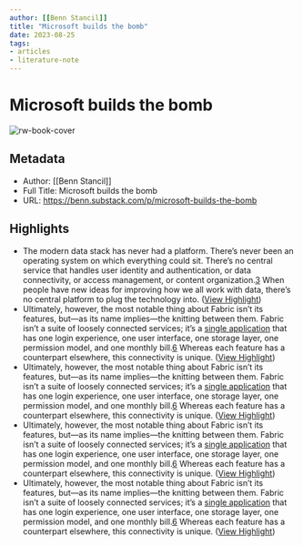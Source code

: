 ```yaml
---
author: [[Benn Stancil]]
title: "Microsoft builds the bomb"
date: 2023-08-25
tags: 
- articles
- literature-note
---
```

# Microsoft builds the bomb

![rw-book-cover](https://substackcdn.com/image/fetch/f_auto,q_auto:good,fl_progressive:steep/https%3A%2F%2Fsubstack-post-media.s3.amazonaws.com%2Fpublic%2Fimages%2F33949711-494c-4b6e-87e1-855c9de2164a_1400x700.jpeg)

## Metadata
- Author: [[Benn Stancil]]
- Full Title: Microsoft builds the bomb
- URL: https://benn.substack.com/p/microsoft-builds-the-bomb

## Highlights
- The modern data stack has never had a platform. There’s never been an operating system on which everything could sit. There’s no central service that handles user identity and authentication, or data connectivity, or access management, or content organization.[3](https://benn.substack.com/p/microsoft-builds-the-bomb#footnote-3) When people have new ideas for improving how we all work with data, there’s no central platform to plug the technology into. ([View Highlight](https://read.readwise.io/read/01h1cyb1cq8pawfx2nsf0gmfvg))
- Ultimately, however, the most notable thing about Fabric isn’t its features, but—as its name implies—the knitting between them. Fabric isn’t a suite of loosely connected services; it’s a [single application](https://www.youtube.com/watch?v=1o_QDFq6gzE&t=1564s) that has one login experience, one user interface, one storage layer, one permission model, and one monthly bill.[6](https://benn.substack.com/p/microsoft-builds-the-bomb#footnote-6) Whereas each feature has a counterpart elsewhere, this connectivity is unique. ([View Highlight](https://read.readwise.io/read/01h1cyej5xbtcqdzdb6h31rva5))
- Ultimately, however, the most notable thing about Fabric isn’t its features, but—as its name implies—the knitting between them. Fabric isn’t a suite of loosely connected services; it’s a [single application](https://www.youtube.com/watch?v=1o_QDFq6gzE&t=1564s) that has one login experience, one user interface, one storage layer, one permission model, and one monthly bill.[6](https://benn.substack.com/p/microsoft-builds-the-bomb#footnote-6) Whereas each feature has a counterpart elsewhere, this connectivity is unique. ([View Highlight](https://read.readwise.io/read/01h1cyeq5cp0529nfq90ad8wvr))
- Ultimately, however, the most notable thing about Fabric isn’t its features, but—as its name implies—the knitting between them. Fabric isn’t a suite of loosely connected services; it’s a [single application](https://www.youtube.com/watch?v=1o_QDFq6gzE&t=1564s) that has one login experience, one user interface, one storage layer, one permission model, and one monthly bill.[6](https://benn.substack.com/p/microsoft-builds-the-bomb#footnote-6) Whereas each feature has a counterpart elsewhere, this connectivity is unique. ([View Highlight](https://read.readwise.io/read/01h1cyesf5nr702t6y4ne1rb2s))
- Ultimately, however, the most notable thing about Fabric isn’t its features, but—as its name implies—the knitting between them. Fabric isn’t a suite of loosely connected services; it’s a [single application](https://www.youtube.com/watch?v=1o_QDFq6gzE&t=1564s) that has one login experience, one user interface, one storage layer, one permission model, and one monthly bill.[6](https://benn.substack.com/p/microsoft-builds-the-bomb#footnote-6) Whereas each feature has a counterpart elsewhere, this connectivity is unique. ([View Highlight](https://read.readwise.io/read/01h1cyesrvcr3rpr68v2e2qmge))
